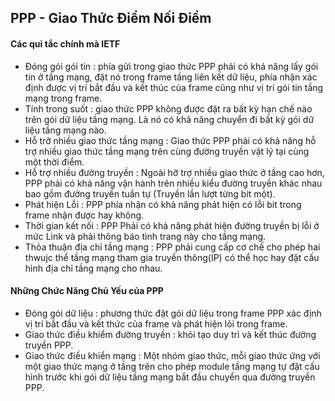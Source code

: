 ## PPP - Giao Thức Điểm Nối Điểm
#### Các qui tắc chính mà IETF 
- Đóng gói gói tin : phía gửi trong giao thức PPP phải có khả năng lấy gói tin ở tầng mạng, đặt nó trong frame tầng liên kết dữ liệu, phía nhận xác định được vị trí bắt đầu và kết thúc của frame cũng như vị trí gói tin tầng mạng trong frame.
- Tính trong suốt : giao thức PPP không được đặt ra bất kỳ hạn chế nào trên gói dữ liệu tầng mạng. Là nó có khả năng chuyển đi bất kỳ gói dữ liệu tầng mạng nào.
- Hỗ trỡ nhiều giao thức tầng mạng : Giao thức PPP phải có khả năng hỗ trợ nhiều giao thức tầng mạng trên cùng đường truyền vật lý tại cùng một thời điểm.
- Hỗ trợ nhiều đường truyền : Ngoài hỡ trợ nhiều giao thức ở tầng cao hơn, PPP phải có khả năng vận hành trên nhiều kiểu đường truyền khác nhau bao gồm đường truyền tuần tự (Truyền lần lượt từng bit một).
- Phát hiện Lỗi : PPP phía nhận có khả năng phát hiện có lỗi bit trong frame nhận được hay không.
- Thời gian kết nối : PPP Phải có khả năng phát hiện đường truyền bị lỗi ở mức Link và phải thông báo tình trang này cho tầng mạng.
- Thỏa thuận địa chỉ tầng mạng : PPP phải cung cấp cơ chế cho phép hai thwujc thể tầng mạng tham gia truyền thông(IP) có thể học hay đặt cấu hình địa chỉ tầng mạng cho nhau.
#### Những Chức Năng Chủ Yếu của PPP 
- Đóng gói dữ liệu : phương thức đặt gói dữ liệu trong frame PPP xác định vị trí bắt đầu và kết thức của frame và phát hiện lõi trong frame.
- Giao thức điều khiểm đường truyền : khỏi tạo duy trì và kết thúc đường truyền PPP.
- Giao thức điều khiển mạng : Một nhóm giao thức, mỗi giao thức ứng với một giao thức mạng ở tầng trên cho phép module tầng mạng tự đặt cấu hình trước khi gói dữ liệu tầng mạng bắt đầu chuyển qua đường truyền PPP.
